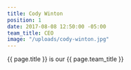 ```yaml
---
title: Cody Winton
position: 1
date: 2017-08-08 12:50:00 -05:00
team_title: CEO
image: "/uploads/cody-winton.jpg"
---
```


{{ page.title }} is our {{ page.team_title }}